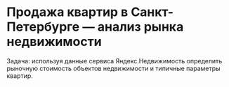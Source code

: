 # Продажа квартир в Санкт-Петербурге — анализ рынка недвижимости

Задача: используя данные сервиса Яндекс.Недвижимость определить рыночную стоимость объектов недвижимости и типичные параметры квартир.
